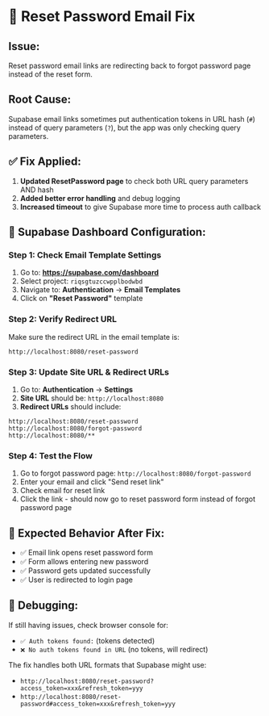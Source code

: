 # 🔧 Reset Password Email Fix

## **Issue:** 
Reset password email links are redirecting back to forgot password page instead of the reset form.

## **Root Cause:**
Supabase email links sometimes put authentication tokens in URL hash (`#`) instead of query parameters (`?`), but the app was only checking query parameters.

## **✅ Fix Applied:**
1. **Updated ResetPassword page** to check both URL query parameters AND hash
2. **Added better error handling** and debug logging
3. **Increased timeout** to give Supabase more time to process auth callback

## **🚀 Supabase Dashboard Configuration:**

### **Step 1: Check Email Template Settings**
1. Go to: **https://supabase.com/dashboard**
2. Select project: `riqsgtuzccwpplbodwbd`
3. Navigate to: **Authentication** → **Email Templates**
4. Click on **"Reset Password"** template

### **Step 2: Verify Redirect URL**
Make sure the redirect URL in the email template is:
```
http://localhost:8080/reset-password
```

### **Step 3: Update Site URL & Redirect URLs**
1. Go to: **Authentication** → **Settings**
2. **Site URL** should be: `http://localhost:8080`
3. **Redirect URLs** should include:
```
http://localhost:8080/reset-password
http://localhost:8080/forgot-password
http://localhost:8080/**
```

### **Step 4: Test the Flow**
1. Go to forgot password page: `http://localhost:8080/forgot-password`
2. Enter your email and click "Send reset link"
3. Check email for reset link
4. Click the link - should now go to reset password form instead of forgot password page

## **🎯 Expected Behavior After Fix:**
- ✅ Email link opens reset password form
- ✅ Form allows entering new password
- ✅ Password gets updated successfully
- ✅ User is redirected to login page

## **📝 Debugging:**
If still having issues, check browser console for:
- `✅ Auth tokens found:` (tokens detected)
- `❌ No auth tokens found in URL` (no tokens, will redirect)

The fix handles both URL formats that Supabase might use:
- `http://localhost:8080/reset-password?access_token=xxx&refresh_token=yyy`
- `http://localhost:8080/reset-password#access_token=xxx&refresh_token=yyy`

